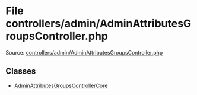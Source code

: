 File controllers/admin/AdminAttributesGroupsController.php
=========
Source: [controllers/admin/AdminAttributesGroupsController.php](https://github.com/PrestaShop/PrestaShop/blob/1.6.1.1/controllers/admin/AdminAttributesGroupsController.php)


Classes
-------

* [AdminAttributesGroupsControllerCore](class.AdminAttributesGroupsControllerCore.md)

